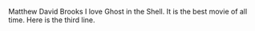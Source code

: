 Matthew David Brooks
I love Ghost in the Shell.
It is the best movie of all time.
Here is the third line.
